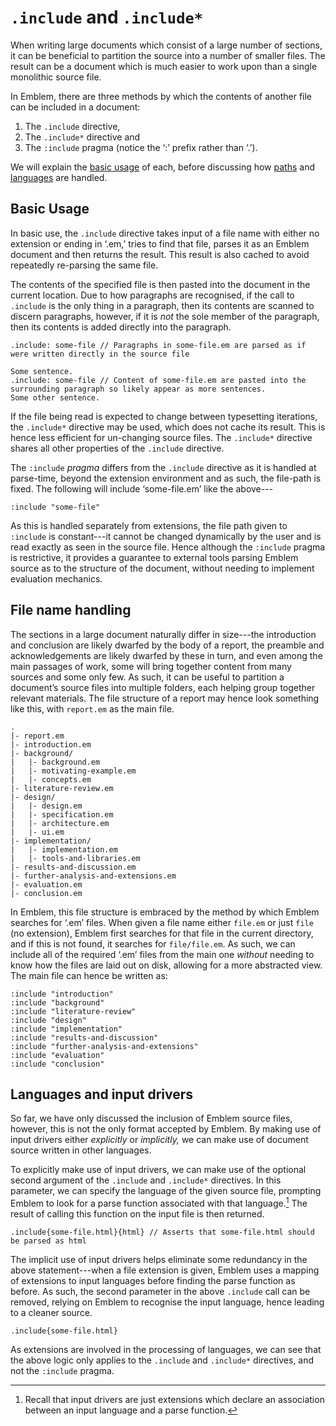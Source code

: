 # `.include` and `.include*`

When writing large documents which consist of a large number of sections, it can be beneficial to partition the source into a number of smaller files.
The result can be a document which is much easier to work upon than a single monolithic source file.

In Emblem, there are three methods by which the contents of another file can be included in a document:

1. The `.include` directive,
2. The `.include*` directive and
3. The `:include` pragma (notice the ‘:’ prefix rather than ‘.’).

We will explain the [basic usage](#basic-usage) of each, before discussing how [paths](#file-name-handling) and [languages](#languages-and-input-drivers) are handled.

## Basic Usage

In basic use, the `.include` directive takes input of a file name with either no extension or ending in ‘.em,’ tries to find that file, parses it as an Emblem document and then returns the result.
This result is also cached to avoid repeatedly re-parsing the same file.

The contents of the specified file is then pasted into the document in the current location.
Due to how paragraphs are recognised, if the call to `.include` is the only thing in a paragraph, then its contents are scanned to discern paragraphs, however, if it is _not_ the sole member of the paragraph, then its contents is added directly into the paragraph.

```emblem
.include: some-file // Paragraphs in some-file.em are parsed as if were written directly in the source file

Some sentence.
.include: some-file // Content of some-file.em are pasted into the surrounding paragraph so likely appear as more sentences.
Some other sentence.
```

If the file being read is expected to change between typesetting iterations, the `.include*` directive may be used, which does not cache its result.
This is hence less efficient for un-changing source files.
The `.include*` directive shares all other properties of the `.include` directive.

The `:include` _pragma_ differs from the `.include` directive as it is handled at parse-time, beyond the extension environment and as such, the file-path is fixed.
The following will include ‘some-file.em’ like the above---

```emblem
:include "some-file"
```

As this is handled separately from extensions, the file path given to `:include` is constant---it cannot be changed dynamically by the user and is read exactly as seen in the source file.
Hence although the `:include` pragma is restrictive, it provides a guarantee to external tools parsing Emblem source as to the structure of the document, without needing to implement evaluation mechanics.

## File name handling

The sections in a large document naturally differ in size---the introduction and conclusion are likely dwarfed by the body of a report, the preamble and acknowledgements are likely dwarfed by these in turn, and even among the main passages of work, some will bring together content from many sources and some only few.
As such, it can be useful to partition a document’s source files into multiple folders, each helping group together relevant materials.
The file structure of a report may hence look something like this, with `report.em` as the main file.

```tree
.
|- report.em
|- introduction.em
|- background/
|   |- background.em
|   |- motivating-example.em
|   |- concepts.em
|- literature-review.em
|- design/
|   |- design.em
|   |- specification.em
|   |- architecture.em
|   |- ui.em
|- implementation/
|   |- implementation.em
|   |- tools-and-libraries.em
|- results-and-discussion.em
|- further-analysis-and-extensions.em
|- evaluation.em
|- conclusion.em
```

In Emblem, this file structure is embraced by the method by which Emblem searches for ‘.em’ files.
When given a file name either `file.em` or just `file` (no extension), Emblem first searches for that file in the current directory, and if this is not found, it searches for `file/file.em`.
As such, we can include all of the required ‘.em’ files from the main one _without_ needing to know how the files are laid out on disk, allowing for a more abstracted view.
The main file can hence be written as:

```emblem
:include "introduction"
:include "background"
:include "literature-review"
:include "design"
:include "implementation"
:include "results-and-discussion"
:include "further-analysis-and-extensions"
:include "evaluation"
:include "conclusion"
```

## Languages and input drivers

So far, we have only discussed the inclusion of Emblem source files, however, this is not the only format accepted by Emblem.
By making use of input drivers either _explicitly_ or _implicitly,_ we can make use of document source written in other languages.

To explicitly make use of input drivers, we can make use of the optional second argument of the `.include` and `.include*` directives.
In this parameter, we can specify the language of the given source file, prompting Emblem to look for a parse function associated with that language.[^input-drivers]
The result of calling this function on the input file is then returned.

```emblem
.include{some-file.html}{html} // Asserts that some-file.html should be parsed as html
```

The implicit use of input drivers helps eliminate some redundancy in the above statement---when a file extension is given, Emblem uses a mapping of extensions to input languages before finding the parse function as before.
As such, the second parameter in the above `.include` call can be removed, relying on Emblem to recognise the input language, hence leading to a cleaner source.

```emblem
.include{some-file.html}
```

As extensions are involved in the processing of languages, we can see that the above logic only applies to the `.include` and `.include*` directives, and not the `:include` pragma.

[^input-drivers]: Recall that input drivers are just extensions which declare an association between an input language and a parse function.
